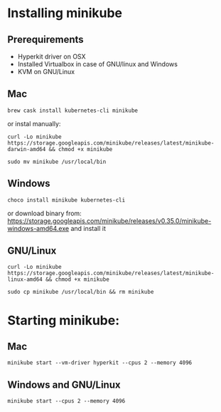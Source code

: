 # Installing minikube

## Prerequirements
- Hyperkit driver on OSX
- Installed Virtualbox in case of GNU/linux and Windows
- KVM on GNU/Linux

## Mac
```shell
brew cask install kubernetes-cli minikube
```
or instal manually:
```shell
curl -Lo minikube https://storage.googleapis.com/minikube/releases/latest/minikube-darwin-amd64 && chmod +x minikube

sudo mv minikube /usr/local/bin

```

## Windows

```shell
choco install minikube kubernetes-cli
```
or download binary from:
https://storage.googleapis.com/minikube/releases/v0.35.0/minikube-windows-amd64.exe
and install it

## GNU/Linux
```shell
curl -Lo minikube https://storage.googleapis.com/minikube/releases/latest/minikube-linux-amd64 && chmod +x minikube

sudo cp minikube /usr/local/bin && rm minikube
```

# Starting minikube:

## Mac
```shell
minikube start --vm-driver hyperkit --cpus 2 --memory 4096
```

## Windows and GNU/Linux
```shell
minikube start --cpus 2 --memory 4096
```
